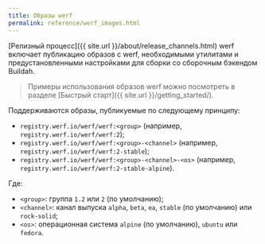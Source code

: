 ```yaml
---
title: Образы werf
permalink: reference/werf_images.html
---
```


[Релизный процесс]({{ site.url }}/about/release_channels.html) werf включает публикацию образов с werf, необходимыми утилитами и предустановленными настройками для сборки со сборочным бэкендом Buildah. 

> Примеры использования образов werf можно посмотреть в разделе [Быстрый старт]({{ site.url }}/getting_started/).

Поддерживаются образы, публикуемые по следующему принципу:

* `registry.werf.io/werf/werf:<group>` (например, `registry.werf.io/werf/werf:2`);
* `registry.werf.io/werf/werf:<group>-<channel>` (например, `registry.werf.io/werf/werf:2-stable`);
* `registry.werf.io/werf/werf:<group>-<channel>-<os>` (например, `registry.werf.io/werf/werf:2-stable-alpine`).

Где:

* `<group>`: группа `1.2` или `2` (по умолчанию);
* `<channel>`: канал выпуска `alpha`, `beta`, `ea`, `stable` (по умолчанию) или `rock-solid`;
* `<os>`: операционная система `alpine` (по умолчанию), `ubuntu` или `fedora`.
